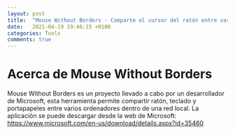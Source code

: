 ```yaml
---
layout: post
title:  "Mouse Without Borders - Comparte el cursor del ratón entre varias máquinas"
date:   2021-04-19 19:46:15 +0100
categories: Tools
comments: true
---
```


# Acerca de Mouse Without Borders

Mouse Without Borders es un proyecto llevado a cabo por un desarrollador de Microsoft, esta herramienta permite compartir ratón, teclado y portapapeles entre varios ordenadores dentro de una red local.
La aplicación se puede descargar desde la web de Microsoft:
https://www.microsoft.com/en-us/download/details.aspx?id=35460



